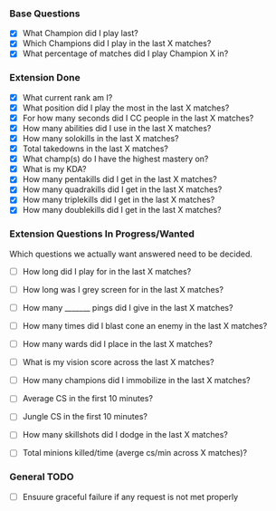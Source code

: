 ### Base Questions
- [x] What Champion did I play last?
- [x] Which Champions did I play in the last X matches?
- [x] What percentage of matches did I play Champion X in?

### Extension Done
- [x] What current rank am I?
- [x] What position did I play the most in the last X matches?
- [x] For how many seconds did I CC people in the last X matches?
- [x] How many abilities did I use in the last X matches?
- [x] How many solokills in the last X matches?
- [x] Total takedowns in the last X matches?
- [x] What champ(s) do I have the highest mastery on?
- [x] What is my KDA?
- [x] How many pentakills did I get in the last X matches?
- [x] How many quadrakills did I get in the last X matches?
- [x] How many triplekills did I get in the last X matches?
- [x] How many doublekills did I get in the last X matches?

### Extension Questions In Progress/Wanted
Which questions we actually want answered need to be decided.
- [ ] How long did I play for in the last X matches?
- [ ] How long was I grey screen for in the last X matches?
- [ ] How many _______ pings did I give in the last X matches?
- [ ] How many times did I blast cone an enemy in the last X matches?
- [ ] How many wards did I place in the last X matches?
- [ ] What is my vision score across the last X matches?
- [ ] How many champions did I immobilize in the last X matches?
- [ ] Average CS in the first 10 minutes?
- [ ] Jungle CS in the first 10 minutes?
- [ ] How many skillshots did I dodge in the last X matches?
- [ ] Total minions killed/time (averge cs/min across X matches)?







### General TODO
- [ ] Ensuure graceful failure if any request is not met properly
